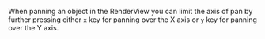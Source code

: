 When panning an object in the RenderView you can limit the axis of pan by
further pressing either `x` key for panning over the X axis or `y` key
for panning over the Y axis.
